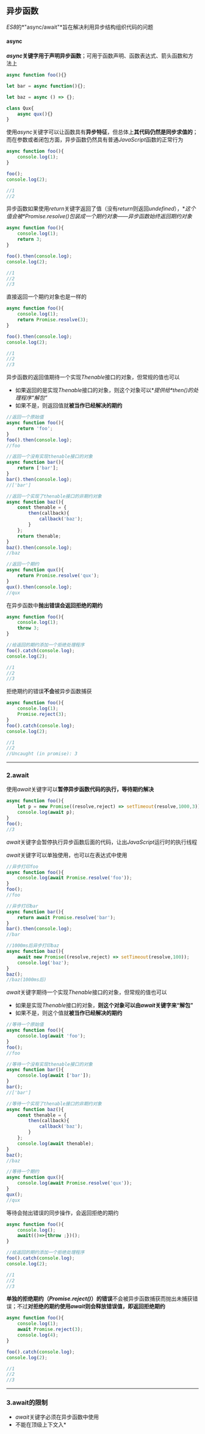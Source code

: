 ## 异步函数

*ES8*的*"async/await"*旨在解决利用异步结构组织代码的问题

#### async

***async*关键字用于声明异步函数**；可用于函数声明、函数表达式、箭头函数和方法上

```js
async function foo(){}

let bar = async function(){};

let baz = async () => {};

class Qux{
    async qux(){}
}
```

使用*async*关键字可以让函数具有**异步特征**，但总体上**其代码仍然是同步求值的**；而在参数或者闭包方面，异步函数仍然具有普通*JavaScript*函数的正常行为

```js
async function foo(){
    console.log(1);
}

foo();
console.log(2);

//1
//2
```

异步函数如果使用*return*关键字返回了值（没有*return*则返回*undefined*），**这个值会被*Promise.resolve()*包装成一个期约对象——异步函数始终返回期约对象**

```js
async function foo(){
    console.log(1);
    return 3;
}

foo().then(console.log);
console.log(2);

//1
//2
//3
```

直接返回一个期约对象也是一样的

```js
async function foo(){
    console.log(1);
    return Promise.resolve(3);
}

foo().then(console.log);
console.log(2);

//1
//2
//3
```

异步函数的返回值期待一个实现*Thenable*接口的对象，但常规的值也可以

- 如果返回的是实现*Thenable*接口的对象，则这个对象可以**提供给*then()*的处理程序“解包”**
- 如果不是，则返回值就**被当作已经解决的期约**

```js
//返回一个原始值
async function foo(){
    return 'foo';
}
foo().then(console.log);
//foo

//返回一个没有实现thenable接口的对象
async function bar(){
    return ['bar'];
}
bar().then(console.log);
//['bar']

//返回一个实现了thenable接口的非期约对象
async function baz(){
    const thenable = {
        then(callback){
            callback('baz');
        }
    };
    return thenable;
}
baz().then(console.log);
//baz

//返回一个期约
async function qux(){
    return Promise.resolve('qux');
}
qux().then(console.log);
//qux
```

在异步函数中**抛出错误会返回拒绝的期约**

```js
async function foo(){
    console.log(1);
    throw 3;
}

//给返回的期约添加一个拒绝处理程序
foo().catch(console.log);
console.log(2);

//1
//2
//3
```

拒绝期约的错误**不会**被异步函数捕获

```js
async function foo(){
    console.log(1);
    Promise.reject(3);
}
foo().catch(console.log);
console.log(2);

//1
//2
//Uncaught (in promise): 3
```

<hr>


### **2.await**

使用*await*关键字可以**暂停异步函数代码的执行，等待期约解决**

```js
async function foo(){
    let p = new Promise((resolve,reject) => setTimeout(resolve,1000,3));
    console.log(await p);
}
foo();
//3
```

*await*关键字会暂停执行异步函数后面的代码，让出*JavaScript*运行时的执行线程

*await*关键字可以单独使用，也可以在表达式中使用

```js
//异步打印foo
async function foo(){
    console.log(await Promise.resolve('foo'));
}
foo();
//foo

//异步打印bar
async function bar(){
    return await Promise.resolve('bar');
}
bar().then(console.log);
//bar

//1000ms后异步打印baz
async function baz(){
    await new Promise((resolve,reject) => setTimeout(resolve,100));
    console.log('baz');
}
baz();
//baz(1000ms后)
```

*await*关键字期待一个实现*Thenable*接口的对象，但常规的值也可以

- 如果是实现*Thenable*接口的对象，**则这个对象可以由*await*关键字来“解包”**
- 如果不是，则这个值就**被当作已经解决的期约**

```js
//等待一个原始值
async function foo(){
    console.log(await 'foo');
}
foo();
//foo

//等待一个没有实现thenable接口的对象
async function bar(){
    console.log(await ['bar']);
}
bar();
//['bar']

//等待一个实现了thenable接口的非期约对象
async function baz(){
    const thenable = {
        then(callback){
            callback('baz');
        }
    };
    console.log(await thenable);
}
baz();
//baz

//等待一个期约
async function qux(){
    console.log(await Promise.resolve('qux'));
}
qux();
//qux
```

等待会抛出错误的同步操作，会返回拒绝的期约

```js
async function foo(){
    console.log();
    await(()=>{throw ;})();
}

//给返回的期约添加一个拒绝处理程序
foo().catch(console.log);
console.log(2);

//1
//2
//3
```

**单独的拒绝期约（*Promise.reject()*）的错误**不会被异步函数捕获而抛出未捕获错误；不过**对拒绝的期约使用*await*则会释放错误值，即返回拒绝期约**

```js
async function foo(){
    console.log(1);
    await Promise.reject(3);
    console.log(4);
}

foo().catch(console.log);
console.log(2);

//1
//2
//3
```

<hr>


### **3.await的限制**

- *await*关键字必须在异步函数中使用
- 不能在顶级上下文入*<script>*标签或者模块中使用，不过定义并立即调用异步函数是没问题的

```js
async function foo(){
    console.log(await Promise.resolve(3));
}
foo();
//3

//立即调用的异步函数表达式
(async function({
    console.log(await Promise.resolve(3));
}))();
//3
```

*await*关键字只能出现在异步函数的定义；出现在同步函数内部会抛出*SyntaxError*；下面展示一些会出错的例子

```js
//不允许：await出现在了箭头函数中
function foo(){
    const syncFn = ()=>{
        return await Promise.resolve('foo');
    };
    console.log(syncFn());
}

//不允许：await出现在了同步函数声明中
function bar(){
    function syncFn(){
        return await Promise.resolve('bar');
    }
    console.log(syncFn());
}

//不允许：await出现在了同步函数表达式中
function baz(){
    const syncFn = function(){
        return await Promise.resolve('baz');
    }
    console.log(syncFn());
}

//不允许：IIFE使用同步函数表达式或箭头函数
function qux(){
    (function(){console.log(await Promise.resolve('qux'));})();
    (()=>console.log(await Promise.resolve('qux')))();
}
```

<hr>


## 停止和恢复执行

```js
async function foo(){
    console.log(await Promise.resolve('foo'));
}
async function bar(){
    console.log(await 'bar'));
}

async function baz(){
    console.log('baz');
}

foo();
bar();
baz();

//baz
//bar
//foo
```

*JavaScript*运行时碰到*await*关键字时，会记录在哪里暂停执行；等待高*await***右边的值可用**，*JavaScript*运行时会向消息队列中推送一个任务，这个任务会恢复异步函数的执行

```js
async function foo(){
    console.log(2);
    await null;
    console.log(4);
}

console.log(1);
foo();
console.log(3);
//1
//2
//3
//4
```

工作过程

>1. 打印1
>2. 调用异步函数foo()
>3. （在*foo()*中）打印2
>4. （在*foo()*中）*await*关键字暂停执行，为立即可用的值*null*向消息队列中添加一个任务
>5. *foo()*退出
>6. 打印3
>7. 同步线程的代码执行完毕
>8. *JavaScript*运行时从消息队列中取出任务，恢复异步函数执行
>9. （在*foo()*中）恢复执行，*await*取得*null*值
>10. （在*foo()*中）打印4
>11. *foo()*返回

如果*await*后面是一个期约，此时为了执行异步函数，实际上会有两个任务被添加到消息队列并被异步求值

```js
async function foo(){
    console.log(2);
    console.log(await Promise.resolve(8));
    console.log(9);
}

async function bar(){
    console.log(4);
    console.log(await 6);
    console.log(7);
}
console.log(1);
foo();
console.log(3);
bar();
console.log(5);

//1
//2
//3
//4
//5
//6
//7
//8
//9
```

工作过程

>1. 打印1
>2. 调用异步函数*foo()*
>3. （在*foo()*中）打印2
>4. （在*foo()*中）*await*关键字暂停执行，向消息队列中添加一个**期约在落定之后执行的任务**
>5. 期约立即落定，把给*await*提供值的任务添加到消息队列
>6. *foo()*退出
>7. 打印3
>8. 调用异步函数*bar()*
>9. （在*bar()*中）打印4
>10. （在*bar()*中）*await*关键字暂停执行，为立即可用的值6向消息队列中添加一个任务
>11. *bar()*退出
>12. 打印5
>13. 顶级线程执行完毕
>14. *JavaScript*运行时从消息队列中取出解决*await*期约的处理程序，并将解决值8提供给它
>15. *JavaScript*运行时从消息队列中添加恢复*foo()*的任务
>16. *JavaScript*运行时从消息队列中取出恢复*bar()*的任务及值6
>17. （在*bar()*中）恢复执行，*await*取得6值
>18. （在*bar()*中）打印6
>19. （在*bar()*中）打印7
>20. *bar()*返回
>21. 异步任务完成，*JavaScript*运行时从消息队列中取出恢复*foo()*的任务及值8
>22. （在*foo()*中）打印8
>23. （在*foo()*中）打印9
>24. *foo()*返回

<HR>


## **异步函数策略**

### **实现 sleep()**

一个简单的箭头函数就可以实现*sleep()*

```js
async function sleep(delay){
    return new Promise((resolve)=>setTimeout(resolve,delay));
}

async function foo(){
    const t0 = Date.now();
    await sleep(1500);
    console.log(Date.now()-t0);
}
foo();
//1504
```

<hr>


### **利用平行执行**

```js
async function randomDeley(id){
    //
    const delay = Math.random()*1000;
    return new Promise((resolve)=>setTimeout(()=>{
        console.log(*${id} finished!*);
        resolve();
    },delay));
}

async function foo(){
    const t0 = Date.now();
    await randomDeley(0);
    await randomDeley(1);
    await randomDeley(2);
    await randomDeley(3);
    await randomDeley(4);
    console.log(*${Date.now() - t0}ms elapsed!*);
}
foo();

//0 finished!
//1 finished!
//2 finished!
//3 finished!
//4 finished!
//2403ms elapsed!
```

就算这些期约之间没有依赖，异步函数也会依次暂停，等待每个超时完成；**这样可以保证执行顺序，但总执行时间会变长**

- 如果顺序不是必须保证的，则可以先一次性初始化所有期约，再分别等待结果 

```js
async function randomDeley(id){
    //
    const delay = Math.random()*1000;
    return new Promise((resolve)=>setTimeout(()=>{
        console.log(*${id} finished!*);
        resolve();
    },delay));
}

async function foo(){
    const t0 = Date.now();
    p0 = randomDeley(0);
    p1 = randomDeley(1);
    p2 = randomDeley(2);
    p3 = randomDeley(3);
    p4 = randomDeley(4);
    
    await p0;
    await p1;
    await p2;
    await p3;
    await p4;

    console.log(*${Date.now() - t0}ms elapsed!*);
}
foo();

//2 finished!
//3 finished!
//1 finished!
//0 finished!
//4 finished!
//977ms elapsed!
```

虽然没有按照顺序执行，**但*await*按顺序收到了每个期约的值**

```js
async function randomDeley(id){
    //
    const delay = Math.random()*1000;
    return new Promise((resolve)=>setTimeout(()=>{
        console.log(*${id} finished!*);
        resolve(id);//注意这里
    },delay));
}

async function foo(){
    const t0 = Date.now();
    const promises = Array(5).fill(*null*).map((_,i)=>randomDeley(i));
    
    for(const p of promises){
        console.log(*awaited ${await p}*);
    }

    console.log(*${Date.now() - t0}ms elapsed!*);
}
foo();

//2 finished!
//3 finished!
//0 finished!
//awaited 0
//1 finished!
//awaited 1
//awaited 2
//awaited 3
//4 finished!
//awaited 4
// 906ms elapsed!
```

<hr>


### **3.串行执行期约**

使用*"async/await"*会让期约连锁变得很简单

```js
function addTwo(x){return x+2;}
function addThree(x){return x+3;}
function addFive(x){return x+5;}

async function addTen(x){
    for(const fn of [addTwo,addThree,addFive]){
        x = await fn(x);
    }
    return x;
}
addTen(9).then(console.log);//19
```

这里*await*直接传递了每个函数的返回值，结果通过迭代产生

如果要使用期约，则可以把所有函数都改成异步函数，这样他们就都返回期约了

```js
async function addTwo(x){return x+2;}
async function addThree(x){return x+3;}
async function addFive(x){return x+5;}

function addTen(x){
    for(const fn of [addTwo,addThree,addFive)){
        x = await fn(x);
    }
    return x;
}
addTen(9).then(console.log);//19
```

<hr>


### **4.栈追踪与内存管理**






